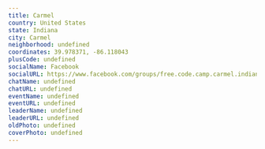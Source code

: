 ```yaml
---
title: Carmel
country: United States
state: Indiana
city: Carmel
neighborhood: undefined
coordinates: 39.978371, -86.118043
plusCode: undefined
socialName: Facebook
socialURL: https://www.facebook.com/groups/free.code.camp.carmel.indiana
chatName: undefined
chatURL: undefined
eventName: undefined
eventURL: undefined
leaderName: undefined
leaderURL: undefined
oldPhoto: undefined
coverPhoto: undefined
---
```

